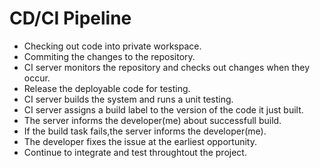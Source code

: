 # CD/CI Pipeline

- Checking out code into private workspace.
- Commiting the changes to the repository.
- CI server monitors the repository and checks out changes when they occur.
- Release the deployable code for testing.
- CI server builds the system and runs a unit testing.
- CI server assigns a build label to the version of the code it just built.
- The server informs the developer(me) about successfull build.
- If the build task fails,the server informs the developer(me).
- The developer fixes the issue at the earliest opportunity.
- Continue to integrate and test throughtout the project.
